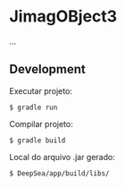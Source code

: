 # JimagOBject3
...

## Development
Executar projeto:
```
$ gradle run
```

Compilar projeto:
```
$ gradle build
```

Local do arquivo .jar gerado:
```
$ DeepSea/app/build/libs/
```
